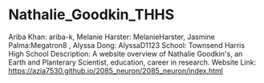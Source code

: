 # Nathalie_Goodkin_THHS
Ariba Khan: ariba-k, Melanie Harster: MelanieHarster, Jasmine Palma:Megatron8 , Alyssa Dong: AlyssaD1123
School: Townsend Harris High School
Description: A website overview of Nathalie Goodkin's, an Earth and Planterary Scientist, education, career in research.
Website Link: https://azia7530.github.io/2085_neuron/2085_neuron/index.html
